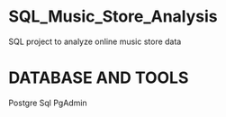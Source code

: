 # SQL_Music_Store_Analysis

SQL project to analyze online music store data

# DATABASE AND TOOLS
Postgre Sql
PgAdmin
   

   

